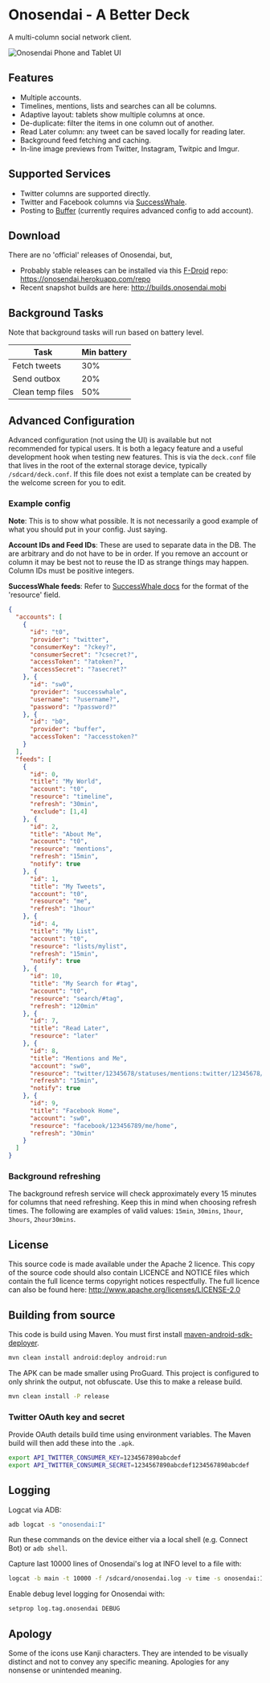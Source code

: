 Onosendai - A Better Deck
=========================

A multi-column social network client.

![Onosendai Phone and Tablet UI](http://vaguehope.com/uploads/onoseldai-2013-05.png "Onosendai Phone and Tablet UI")

Features
--------

* Multiple accounts.
* Timelines, mentions, lists and searches can all be columns.
* Adaptive layout: tablets show multiple columns at once.
* De-duplicate: filter the items in one column out of another.
* Read Later column: any tweet can be saved locally for reading later.
* Background feed fetching and caching.
* In-line image previews from Twitter, Instagram, Twitpic and Imgur.

Supported Services
------------------

* Twitter columns are supported directly.
* Twitter and Facebook columns via [SuccessWhale](http://successwhale.com).
* Posting to [Buffer](https://bufferapp.com) (currently requires advanced config to add account).

Download
--------

There are no 'official' releases of Onosendai, but,
* Probably stable releases can be installed via this [F-Droid](https://f-droid.org/) repo: https://onosendai.herokuapp.com/repo
* Recent snapshot builds are here: http://builds.onosendai.mobi

Background Tasks
----------------

Note that background tasks will run based on battery level.

| Task             | Min battery |
| ---------------- | ----------- |
| Fetch tweets     |         30% |
| Send outbox      |         20% |
| Clean temp files |         50% |

Advanced Configuration
----------------------

Advanced configuration (not using the UI) is available but not recommended for typical users.
It is both a legacy feature and a useful development hook when testing new features.
This is via the `deck.conf` file that lives in the root of the external storage device, typically `/sdcard/deck.conf`.
If this file does not exist a template can be created by the welcome screen for you to edit.

### Example config

**Note**: This is to show what possible.  It is not necessarily a good example of what you should put in your config.  Just saying.

**Account IDs and Feed IDs**: These are used to separate data in the DB.
The are arbitrary and do not have to be in order.
If you remove an account or column it may be best not to reuse the ID as strange things may happen.
Column IDs must be positive integers.

**SuccessWhale feeds**: Refer to [SuccessWhale docs](https://github.com/ianrenton/successwhale-api/blob/master/docs/feed-get.md) for the format of the 'resource' field.

```JSON
{
  "accounts": [
    {
      "id": "t0",
      "provider": "twitter",
      "consumerKey": "?ckey?",
      "consumerSecret": "?csecret?",
      "accessToken": "?atoken?",
      "accessSecret": "?asecret?"
    }, {
      "id": "sw0",
      "provider": "successwhale",
      "username": "?username?",
      "password": "?password?"
    }, {
      "id": "b0",
      "provider": "buffer",
      "accessToken": "?accesstoken?"
    }
  ],
  "feeds": [
    {
      "id": 0,
      "title": "My World",
      "account": "t0",
      "resource": "timeline",
      "refresh": "30min",
      "exclude": [1,4]
    }, {
      "id": 2,
      "title": "About Me",
      "account": "t0",
      "resource": "mentions",
      "refresh": "15min",
      "notify": true
    }, {
      "id": 1,
      "title": "My Tweets",
      "account": "t0",
      "resource": "me",
      "refresh": "1hour"
    }, {
      "id": 4,
      "title": "My List",
      "account": "t0",
      "resource": "lists/mylist",
      "refresh": "15min",
      "notify": true
    }, {
      "id": 10,
      "title": "My Search for #tag",
      "account": "t0",
      "resource": "search/#tag",
      "refresh": "120min"
    }, {
      "id": 7,
      "title": "Read Later",
      "resource": "later"
    }, {
      "id": 8,
      "title": "Mentions and Me",
      "account": "sw0",
      "resource": "twitter/12345678/statuses/mentions:twitter/12345678/statuses/user_timeline",
      "refresh": "15min",
      "notify": true
    }, {
      "id": 9,
      "title": "Facebook Home",
      "account": "sw0",
      "resource": "facebook/123456789/me/home",
      "refresh": "30min"
    }
  ]
}
```

### Background refreshing

The background refresh service will check approximately every 15 minutes for columns that need refreshing.
Keep this in mind when choosing refresh times.  The following are examples of valid values:
`15min`, `30mins`, `1hour`, `3hours`, `2hour30mins`.

License
-------
This source code is made available under the Apache 2 licence.
This copy of the source code should also contain LICENCE and NOTICE files which contain the full licence terms copyright notices respectfully.
The full licence can also be found here: http://www.apache.org/licenses/LICENSE-2.0

Building from source
--------------------

This code is build using Maven.
You must first install [maven-android-sdk-deployer](https://github.com/mosabua/maven-android-sdk-deployer).

```sh
mvn clean install android:deploy android:run
```

The APK can be made smaller using ProGuard.  This project is configured to only shrink the output, not obfuscate.  Use this to make a release build.

```sh
mvn clean install -P release
```

### Twitter OAuth key and secret

Provide OAuth details build time using environment variables.
The Maven build will then add these into the `.apk`.

```sh
export API_TWITTER_CONSUMER_KEY=1234567890abcdef
export API_TWITTER_CONSUMER_SECRET=1234567890abcdef1234567890abcdef
```

Logging
-------

Logcat via ADB:
```sh
adb logcat -s "onosendai:I"
```

Run these commands on the device either via a local shell (e.g. Connect Bot) or `adb shell`.

Capture last 10000 lines of Onosendai's log at INFO level to a file with:
```sh
logcat -b main -t 10000 -f /sdcard/onosendai.log -v time -s onosendai:I
```

Enable debug level logging for Onosendai with:
```sh
setprop log.tag.onosendai DEBUG
```

Apology
-------
Some of the icons use Kanji characters.
They are intended to be visually distinct and not to convey any specific meaning.
Apologies for any nonsense or unintended meaning.
